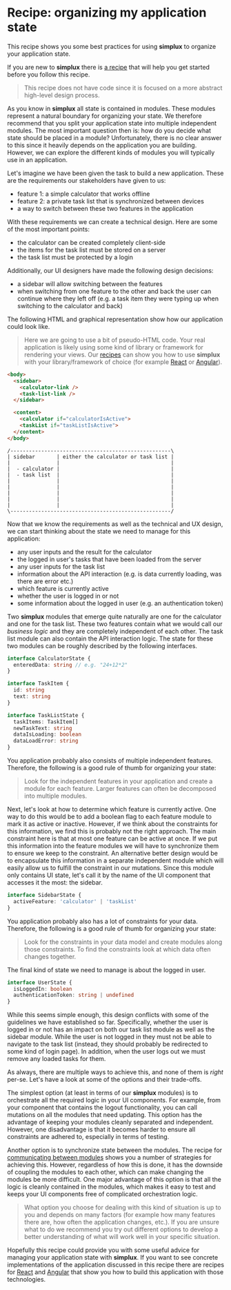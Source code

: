 # Recipe: organizing my application state

This recipe shows you some best practices for using **simplux** to organize your application state.

If you are new to **simplux** there is [a recipe](../../basics/getting-started#readme) that will help you get started before you follow this recipe.

> This recipe does not have code since it is focused on a more abstract high-level design process.

As you know in **simplux** all state is contained in modules. These modules represent a natural boundary for organizing your state. We therefore recommend that you split your application state into multiple independent modules. The most important question then is: how do you decide what state should be placed in a module? Unfortunately, there is no clear answer to this since it heavily depends on the application you are building. However, we can explore the different kinds of modules you will typically use in an application.

Let's imagine we have been given the task to build a new application. These are the requirements our stakeholders have given to us:

- feature 1: a simple calculator that works offline
- feature 2: a private task list that is synchronized between devices
- a way to switch between these two features in the application

With these requirements we can create a technical design. Here are some of the most important points:

- the calculator can be created completely client-side
- the items for the task list must be stored on a server
- the task list must be protected by a login

Additionally, our UI designers have made the following design decisions:

- a sidebar will allow switching between the features
- when switching from one feature to the other and back the user can continue where they left off (e.g. a task item they were typing up when switching to the calculator and back)

The following HTML and graphical representation show how our application could look like.

> Here we are going to use a bit of pseudo-HTML code. Your real application is likely using some kind of library or framework for rendering your views. Our [recipes](../../../../..#recipes) can show you how to use **simplux** with your library/framework of choice (for example [React](../../react/using-in-react-application#readme) or [Angular](../../angular/using-in-angular-application#readme)).

```html
<body>
  <sidebar>
    <calculator-link />
    <task-list-link />
  </sidebar>

  <content>
    <calculator if="calculatorIsActive">
    <taskList if="taskListIsActive">
  </content>
</body>
```

```
/----------------------------------------------------\
| sidebar       | either the calculator or task list |
|               |                                    |
|  - calculator |                                    |
|  - task list  |                                    |
|               |                                    |
|               |                                    |
|               |                                    |
|               |                                    |
|               |                                    |
\----------------------------------------------------/
```

Now that we know the requirements as well as the technical and UX design, we can start thinking about the state we need to manage for this application:

- any user inputs and the result for the calculator
- the logged in user's tasks that have been loaded from the server
- any user inputs for the task list
- information about the API interaction (e.g. is data currently loading, was there are error etc.)
- which feature is currently active
- whether the user is logged in or not
- some information about the logged in user (e.g. an authentication token)

Two **simplux** modules that emerge quite naturally are one for the calculator and one for the task list. These two features contain what we would call our _business logic_ and they are completely independent of each other. The task list module can also contain the API interaction logic. The state for these two modules can be roughly described by the following interfaces.

```ts
interface CalculatorState {
  enteredData: string // e.g. "24+12*2"
}

interface TaskItem {
  id: string
  text: string
}

interface TaskListState {
  taskItems: TaskItem[]
  newTaskText: string
  dataIsLoading: boolean
  dataLoadError: string
}
```

You application probably also consists of multiple independent features. Therefore, the following is a good rule of thumb for organizing your state:

> Look for the independent features in your application and create a module for each feature. Larger features can often be decomposed into multiple modules.

Next, let's look at how to determine which feature is currently active. One way to do this would be to add a boolean flag to each feature module to mark it as active or inactive. However, if we think about the constraints for this information, we find this is probably not the right approach. The main constraint here is that at most one feature can be active at once. If we put this information into the feature modules we will have to synchronize them to ensure we keep to the constraint. An alternative better design would be to encapsulate this information in a separate independent module which will easily allow us to fulfill the constraint in our mutations. Since this module only contains UI state, let's call it by the name of the UI component that accesses it the most: the sidebar.

```ts
interface SidebarState {
  activeFeature: 'calculator' | 'taskList'
}
```

You application probably also has a lot of constraints for your data. Therefore, the following is a good rule of thumb for organizing your state:

> Look for the constraints in your data model and create modules along those constraints. To find the constraints look at which data often changes together.

The final kind of state we need to manage is about the logged in user.

```ts
interface UserState {
  isLoggedIn: boolean
  authenticationToken: string | undefined
}
```

While this seems simple enough, this design conflicts with some of the guidelines we have established so far. Specifically, whether the user is logged in or not has an impact on both our task list module as well as the sidebar module. While the user is not logged in they must not be able to navigate to the task list (instead, they should probably be redirected to some kind of login page). In addition, when the user logs out we must remove any loaded tasks for them.

As always, there are multiple ways to achieve this, and none of them is _right_ per-se. Let's have a look at some of the options and their trade-offs.

The simplest option (at least in terms of our **simplux** modules) is to orchestrate all the required logic in your UI components. For example, from your component that contains the logout functionality, you can call mutations on all the modules that need updating. This option has the advantage of keeping your modules cleanly separated and independent. However, one disadvantage is that it becomes harder to ensure all constraints are adhered to, especially in terms of testing.

Another option is to synchronize state between the modules. The recipe for [communicating between modules](../../advanced/communicating-between-modules#readme) shows you a number of strategies for achieving this. However, regardless of how this is done, it has the downside of coupling the modules to each other, which can make changing the modules be more difficult. One major advantage of this option is that all the logic is cleanly contained in the modules, which makes it easy to test and keeps your UI components free of complicated orchestration logic.

> What option you choose for dealing with this kind of situation is up to you and depends on many factors (for example how many features there are, how often the application changes, etc.). If you are unsure what to do we recommend you try out different options to develop a better understanding of what will work well in your specific situation.

Hopefully this recipe could provide you with some useful advice for managing your application state with **simplux**. If you want to see concrete implementations of the application discussed in this recipe there are recipes for [React](../../react/building-non-trivial-applications#readme) and [Angular](../../angular/building-non-trivial-applications#readme) that show you how to build this application with those technologies.
